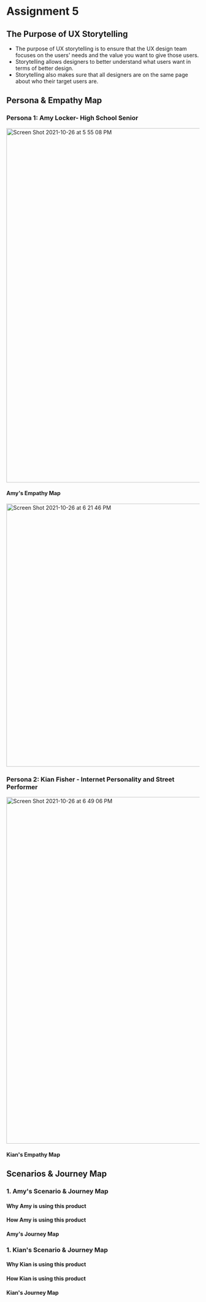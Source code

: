 # Assignment 5
## The Purpose of UX Storytelling
* The purpose of UX storytelling is to ensure that the UX design team focuses on the users' needs and the value you want to give those users.
* Storytelling allows designers to better understand what users want in terms of better design.
* Storytelling also makes sure that all designers are on the same page about who their target users are. 

## Persona & Empathy Map
### Persona 1: Amy Locker- High School Senior
<img width="924" alt="Screen Shot 2021-10-26 at 5 55 08 PM" src="https://user-images.githubusercontent.com/91553084/138984090-d3131661-96ed-4b56-b5f6-091dceaa88df.png">

#### Amy's Empathy Map
<img width="686" alt="Screen Shot 2021-10-26 at 6 21 46 PM" src="https://user-images.githubusercontent.com/91553084/138984048-889e693f-00f7-4bfe-bd98-2efdf4ce2d7a.png">

### Persona 2: Kian Fisher - Internet Personality and Street Performer 

<img width="904" alt="Screen Shot 2021-10-26 at 6 49 06 PM" src="https://user-images.githubusercontent.com/91553084/138986247-a9cc3d28-1214-484d-a2ed-98df205acda5.png">

#### Kian's Empathy Map

## Scenarios & Journey Map

### 1. Amy's Scenario & Journey Map
#### Why Amy is using this product
#### How Amy is using this product
#### Amy's Journey Map

### 1. Kian's Scenario & Journey Map
#### Why Kian is using this product
#### How Kian is using this product
#### Kian's Journey Map



